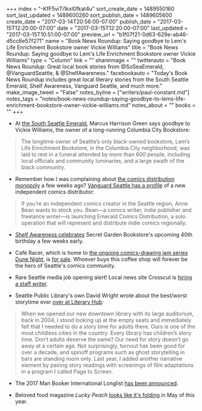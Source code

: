 +++
index = "-KfF5viTi1kxl0fkat4u"
sort_create_date = 1489550160
sort_last_updated = 1489600260
sort_publish_date = 1489605600
create_date = "2017-03-14T20:56:00-07:00"
publish_date = "2017-03-15T12:20:00-07:00"
date = "2017-03-15T12:20:00-07:00"
last_updated = "2017-03-15T10:51:00-07:00"
preview_url = "b1f07f21-0d63-629e-ab46-d5cc6e57f271"
name = "Book News Roundup: Saying goodbye to Lem's Life Enrichment Bookstore owner Vickie Williams"
title = "Book News Roundup: Saying goodbye to Lem's Life Enrichment Bookstore owner Vickie Williams"
type = "Column"
link = ""
shareimage = ""
twitterauto = "Book News Roundup: Great local book stories from @SoSeaEmerald, @VanguardSeattle, & @ShelfAwareness."
facebookauto = "Today's Book News Roundup includes great local literary stories from the South Seattle Emerald, Shelf Awareness, Vanguard Seattle, and much more."
make_image_tweet = "False"
notes_byline = ["writers/paul-constant.md"]
notes_tags = "notes/book-news-roundup-saying-goodbye-to-lems-life-enrichment-bookstore-owner-vickie-williams.md"
notes_about = ""
books = ""
+++
* At [the South Seattle Emerald](https://southseattleemerald.com/2017/03/14/hundreds-pay-respect-to-the-life-of-vickie-williams/), Marcus Harrison Green says goodbye to Vickie Williams, the owner of a long-running Columbia City Bookstore:

<blockquote>The longtime owner of Seattle’s only black-owned bookstore, Lem’s Life Enrichment Bookstore, in the Columbia City neighborhood, was laid to rest in a funeral attended by more than 600 people, including local officials and community luminaries, and a large swath of the black community.</blockquote>

* Remember how I was complaining about [the comics distribution monopoly](http://www.seattlereviewofbooks.com/notes/2017/01/19/thursday-comics-hangover-snow-day/) a few weeks ago? [Vanguard Seattle has a profile](http://vanguardseattle.com/2017/03/08/emerald-comics-distro-is-stocking-you-an-indie-distributor-takes-on-a-monopoly/) of a new independent comics distributor:

<blockquote>If you’re an independent comics creator in the Seattle region, Anne Bean wants to stock you. Bean—a comics writer, indie publisher and freelance writer—is launching Emerald Comics Distribution, a solo operation that will represent and distribute indie comics regionally.</blockquote>

* [Shelf Awareness celebrates](http://www.shelf-awareness.com/issue.html?issue=2955#m35774) Secret Garden Bookstore's upcoming 40th birthday a few weeks early.

* Café Racer, which is home to [the ongoing comics-drawing jam series Dune Night](https://vimeo.com/113304295), is [for sale](http://www.king5.com/news/local/seattle/after-12-years-owner-puts-caf-racer-up-for-sale/422664518). Whoever buys this coffee shop will forever be the hero of Seattle's comics community.

* Rare Seattle media job opening alert! Local news site Crosscut is [hiring a staff writer](http://crosscut.com/about/job-opportunities/crosscut-is-hiring-a-staff-writer/).

* Seattle Public Library's own David Wright wrote about the best/worst storytime ever [over at Literary Hub](http://lithub.com/librarians-of-the-21st-century-worst-story-time-ever-or-best/):

<blockquote>When we opened our new downtown library with its large auditorium, back in 2004, I stood looking up at the empty seats and immediately felt that I needed to do a story time for adults there. Ours is one of the most childless cities in the country. Every library has children’s story time. Don’t adults deserve the same? Our need for story doesn’t go away at a certain age. Not surprisingly, turnout has been good for over a decade, and spinoff programs such as ghost storytelling in bars are standing room only. Last year, I added another narrative element by pairing story readings with screenings of film adaptations in a program I called Page to Screen.</blockquote>

* The 2017 Man Booker International Longlist [has been announced](http://translationista.com/2017/03/2017-man-booker-international-longlist-announced.html).

* Beloved food magazine *Lucky Peach* [looks like it's folding](http://www.eater.com/2017/3/14/14926376/lucky-peach-folding-rip) in May of this year.

